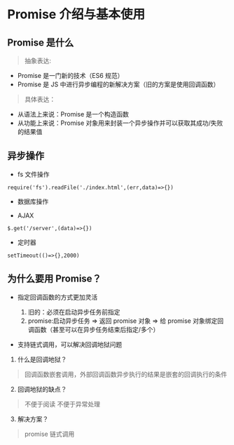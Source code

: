 # Promise 介绍与基本使用

## Promise 是什么

> 抽象表达:

-   Promise 是一门新的技术（ES6 规范）
-   Promise 是 JS 中进行异步编程的新解决方案（旧的方案是使用回调函数）

> 具体表达：

-   从语法上来说：Promise 是一个构造函数
-   从功能上来说：Promise 对象用来封装一个异步操作并可以获取其成功/失败的结果值

## 异步操作

-   fs 文件操作

```
require('fs').readFile('./index.html',(err,data)=>{})
```

-   数据库操作

-   AJAX

```
$.get('/server',(data)=>{})
```

-   定时器

```
setTimeout(()=>{},2000)
```

## 为什么要用 Promise？

-   指定回调函数的方式更加灵活

    1. 旧的：必须在启动异步任务前指定
    2. promise:启动异步任务 => 返回 promise 对象 => 给 promise 对象绑定回调函数（甚至可以在异步任务结束后指定/多个）

-   支持链式调用，可以解决回调地狱问题

1.  什么是回调地狱？

> 回调函数嵌套调用，外部回调函数异步执行的结果是嵌套的回调执行的条件

2. 回调地狱的缺点？

> 不便于阅读
> 不便于异常处理

3. 解决方案？

> promise 链式调用
